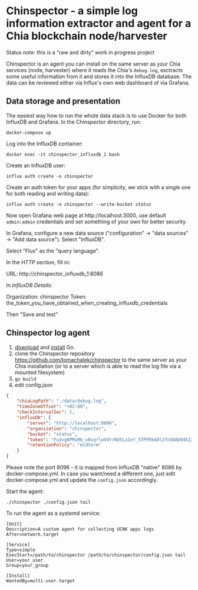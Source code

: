 # Chinspector - a simple log information extractor and agent for a Chia blockchain node/harvester

Status note: this is a "raw and dirty" work in progress project


Chinspector is an agent you can install on the same server as your Chia services (node, harvester)
where it reads the Chia's `debug.log`, exctracts some useful information from it and stores it into
the InfluxDB database. The data can be reviewed either via Influx's own web dashboard of via
Grafana.

## Data storage and presentation

The easiest way how to run the whole data stack is to use Docker for both InfluxDB and Grafana. In the
Chinspector directory, run:

```
docker-compose up
```

Log into the InfluxDB container:

```
docker exec -it chinspector_influxdb_1 bash
```

Create an InfluxDB user:

```
influx auth create -o chinspector
```

Create an auth token for your apps (for simplicity, we stick with a single one for both reading
and writing data):

```
influx auth create -o chinspector --write-bucket status
```

Now open Grafana web page at http://localhost:3000, use default `admin:admin` credentials and
set something of your own for better security.

In Grafana, configure a new data source ("configuration" -> "data sources" -> "Add data source").
Select "InfluxDB".

Select "Flux" as the "query language".

In the *HTTP* section, fill in:

URL: http://chinspector_influxdb_1:8086

In *InfluxDB Details*:

Organization: chinspector
Token: the_token_you_have_obtained_when_creating_influxdb_credentials

Then "Save and test"

## Chinspector log agent

1. [download](https://golang.org/dl/) and [install](https://golang.org/doc/install) Go.
1. clone the Chinspector repository https://github.com/tomachalek/chinspector to the same
    server as your Chia installation (or to a server which is able to read the log file via a
    mounted filesystem)
1. `go build`
1. edit config.json

```json
{
    "chiaLogPath": "./data/debug.log",
    "timeZoneOffset": "+02:00",
    "checkIntervalSec": 5,
    "influxDb": {
        "server": "http://localhost:8096",
        "organization": "chinspector",
        "bucket": "status",
        "token": "Fu3vgKPMsMb_x0vqrlwV4YrNdtLa1nY_37PFRk68l2fnS0AE04S22fZNS6iK4cDcL7xaWQsNDd1B12_8C-rYA4w==",
        "retentionPolicy": "midterm"
    }
}
```
Please note the port 8096 - it is mapped from InfluxDB "native" 8086 by docker-compose.yml. In case
you want/need a different one, just edit docker-compose.yml and update the `config.json` accordingly.

Start the agent:

```
./chinspector ./config.json tail
```

To run the agent as a systemd service:

```
[Unit]
Description=A custom agent for collecting UCNK apps logs
After=network.target

[Service]
Type=simple
ExecStart=/path/to/chinspector /path/to/chinspector/config.json tail
User=your_user
Group=your_group

[Install]
WantedBy=multi-user.target
```